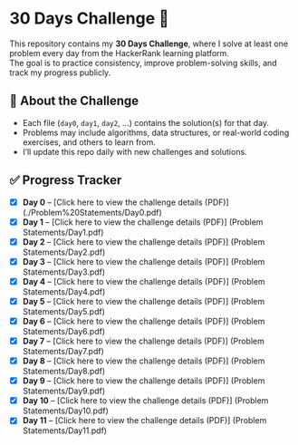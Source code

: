 # 30 Days Challenge 🚀

This repository contains my **30 Days Challenge**, where I solve at least one problem every day from the HackerRank learning platform.  
The goal is to practice consistency, improve problem-solving skills, and track my progress publicly.  

## 📌 About the Challenge
- Each file (`day0`, `day1`, `day2`, …) contains the solution(s) for that day.  
- Problems may include algorithms, data structures, or real-world coding exercises, and others to learn from.  
- I’ll update this repo daily with new challenges and solutions.

## ✅ Progress Tracker
- [x] **Day 0** – [Click here to view the challenge details (PDF)] (./Problem%20Statements/Day0.pdf)  
- [x] **Day 1** – [Click here to view the challenge details (PDF)] (Problem Statements/Day1.pdf)  
- [x] **Day 2** – [Click here to view the challenge details (PDF)] (Problem Statements/Day2.pdf)
- [x] **Day 3** – [Click here to view the challenge details (PDF)] (Problem Statements/Day3.pdf)  
- [x] **Day 4** – [Click here to view the challenge details (PDF)] (Problem Statements/Day4.pdf)  
- [x] **Day 5** – [Click here to view the challenge details (PDF)] (Problem Statements/Day5.pdf)
- [x] **Day 6** – [Click here to view the challenge details (PDF)] (Problem Statements/Day6.pdf)  
- [x] **Day 7** – [Click here to view the challenge details (PDF)] (Problem Statements/Day7.pdf)  
- [x] **Day 8** – [Click here to view the challenge details (PDF)] (Problem Statements/Day8.pdf)
- [x] **Day 9** – [Click here to view the challenge details (PDF)] (Problem Statements/Day9.pdf)  
- [x] **Day 10** – [Click here to view the challenge details (PDF)] (Problem Statements/Day10.pdf)  
- [x] **Day 11** – [Click here to view the challenge details (PDF)] (Problem Statements/Day11.pdf)
